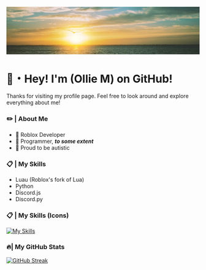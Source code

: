 ![Alt Text](https://github.com/NotOMMiner/NotOMMiner/blob/main/Banner.jpg?raw=true)

# 👋・Hey! I'm (Ollie M) on GitHub!

Thanks for visiting my profile page. Feel free to look around and explore everything about me!

### ✏️ | About Me
- 🔨 Roblox Developer
- 🔨 Programmer, ***to some extent***
- 🧩 Proud to be autistic

### 📋 | My Skills
- Luau (Roblox's fork of Lua)
- Python
- Discord.js
- Discord.py

### 📋 | My Skills (Icons)
[![My Skills](https://skillicons.dev/icons?i=discord,discordjs,py,js)](https://skillicons.dev)

### 🔥| My GitHub Stats
[![GitHub Streak](https://streak-stats.demolab.com?user=NotOMMiner&theme=dark&hide_border=true&date_format=j%2Fn%5B%2FY%5D)](https://git.io/streak-stats)
